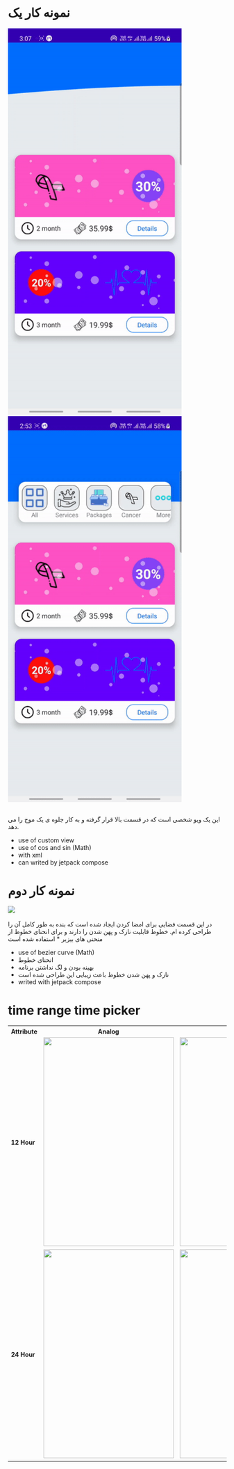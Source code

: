 
# نمونه کار یک
<table>
 <tr>
  <img src="res/waveView (1).gif" width="400px">
 </tr>
 <tr>
  <img src="res/waveView (2).gif" width="400px">
 </tr>
 </table>




 این یک ویو شخصی است که در قسمت بالا قرار گرفته و به کار جلوه ی یک موج را می دهد.
* use of custom view
* use of cos and sin (Math)
* with xml
* can writed by jetpack compose


# نمونه کار دوم

<img src="http://www.upsara.com/images/e491328_.gif" width="400px">

در این قسمت فضایی برای امضا کردن ایجاد شده است که بنده به طور کامل آن را طراحی کرده ام. 
خطوط قابلیت نازک و پهن شدن را دارند و برای انحنای خطوط از منحنی های بیزیر * استفاده شده است
* use of bezier curve (Math)
* انحنای خطوط
* بهینه بودن و لگ نداشتن برنامه
* نازک و پهن شدن خطوط
باعث زیبایی این طراحی شده است
* writed with jetpack compose

# time range time picker

<table>
  <tr>
        <th>Attribute</th>
        <th>Analog</th>
        <th>Digital</th>
    </tr>
  <tr>
    <td>
      <b>12 Hour</b>
    </td>
    <td>
        <img src="resources/12hour_1.png" width="300" height="480">
    </td>
    <td>
        <img src="resources/12hour.png" width="300" height="480">
    </td>
  </tr>
  <tr>
    <td>
      <b>24 Hour</b>
    </td>
    <td>
        <img src="resources/24hour_1.png" width="300" height="480">
    </td>
    <td>
        <img src="resources/24hour.png" width="300" height="480">
    </td>
  </tr>
</table>
</br>

